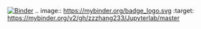 [![Binder](https://mybinder.org/badge_logo.svg)](https://mybinder.org/v2/gh/zzzhang233/Jupyterlab/master)
.. image:: https://mybinder.org/badge_logo.svg
 :target: https://mybinder.org/v2/gh/zzzhang233/Jupyterlab/master
